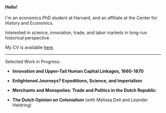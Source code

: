 #### Hello! 
I'm an economics PhD student at Harvard, and an affiliate at the Center for History and Economics.

Interested in science, innovation, trade, and labor markets in long-run historical perspective.

My CV is available [here](https://matthewleechen.github.io/cv/MLC_CV_1_1_2024.pdf).

--------

Selected Work in Progress: 

- **Innovation and Upper-Tail Human Capital Linkages, 1660-1870**

- **Enlightened Journeys? Expeditions, Science, and Imperialism**

- **Merchants and Monopolies: Trade and Politics in the Dutch Republic**

- **The Dutch Opinion on Colonialism** (with Melissa Dell and Leander Heldring)
